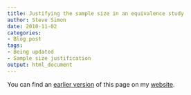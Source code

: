 ```yaml
---
title: Justifying the sample size in an equivalence study
author: Steve Simon
date: 2010-11-02
categories:
- Blog post
tags:
- Being updated
- Sample size justification
output: html_document
---
```


You can find an [earlier version][sim1] of this page on my [website][sim2].

[sim1]: http://www.pmean.com/10/SizeEquivalence.html
[sim2]: http://www.pmean.com
